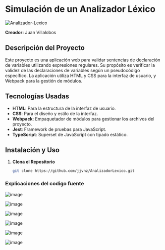 # Simulación de un Analizador Léxico

![Analizador-Lexico](https://github.com/user-attachments/assets/f4784fef-b200-4073-a8af-50b3c735ffc4)


**Creador:** Juan Villalobos

## Descripción del Proyecto

Este proyecto es una aplicación web para validar sentencias de declaración de variables utilizando expresiones regulares. Su propósito es verificar la validez de las declaraciones de variables según un pseudocódigo específico. La aplicación utiliza HTML y CSS para la interfaz de usuario, y Webpack para la gestión de módulos.

## Tecnologías Usadas

- **HTML**: Para la estructura de la interfaz de usuario.
- **CSS**: Para el diseño y estilo de la interfaz.
- **Webpack**: Empaquetador de módulos para gestionar los archivos del proyecto.
- **Jest**: Framework de pruebas para JavaScript.
- **TypeScript**: Superset de JavaScript con tipado estático.

## Instalación y Uso

1. **Clona el Repositorio**
   
   ```bash
   git clone https://github.com/jjvnz/AnalizadorLexico.git
    ```

### Explicaciones del codigo fuente

   ![image](https://github.com/user-attachments/assets/4fcd0363-3ec5-417d-b928-0e50b988982d)


   ![image](https://github.com/user-attachments/assets/068d08ba-4b74-4f69-9eca-5ed20828188c)


   ![image](https://github.com/user-attachments/assets/ecb76dca-676e-42b3-ad59-6af46620b4d3)


   ![image](https://github.com/user-attachments/assets/fff6501f-1b4b-43ec-9be3-f3f86cc3b741)


   ![image](https://github.com/user-attachments/assets/da0dc186-be90-4b24-979a-0b5e311f7642)


   ![image](https://github.com/user-attachments/assets/a85e4474-85de-4004-a110-079dbe767093)

   

